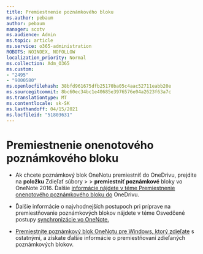 ```yaml
---
title: Premiestnenie poznámkového bloku
ms.author: pebaum
author: pebaum
manager: scotv
ms.audience: Admin
ms.topic: article
ms.service: o365-administration
ROBOTS: NOINDEX, NOFOLLOW
localization_priority: Normal
ms.collection: Adm_O365
ms.custom:
- "2495"
- "9000580"
ms.openlocfilehash: 38bfd961675dfb25170ba05c4aac52711eabb20e
ms.sourcegitcommit: 8bc60ec34bc1e40685e3976576e04a2623f63a7c
ms.translationtype: MT
ms.contentlocale: sk-SK
ms.lasthandoff: 04/15/2021
ms.locfileid: "51803631"
---
```

# <a name="how-to-move-a-onenote-notebook"></a>Premiestnenie onenotového poznámkového bloku

* Ak chcete poznámkový blok OneNotu premiestniť do OneDrivu, prejdite na **položku** Zdieľať súbory  >    >  **premiestniť poznámkové** bloky vo OneNote 2016. Ďalšie [informácie nájdete v téme Premiestnenie onenotového poznámkového bloku do](https://support.office.com/article/Move-a-OneNote-notebook-to-OneDrive-0af0a141-0bdf-49ab-9e50-45dbcca44082) OneDrivu.

* Ďalšie informácie o najvhodnejších postupoch pri príprave na premiestňovanie poznámkových blokov nájdete v téme Osvedčené postupy [synchronizácie vo OneNote.](https://support.microsoft.com/help/2819334/onenote-syncing-best-practices)

* [Premiestnite poznámkový blok OneNotu pre Windows, ktorý zdieľate](https://support.office.com/article/Move-a-OneNote-for-Windows-notebook-that-you-ve-shared-with-others-56c7659e-1850-49a6-8874-e2db6b440cd4) s ostatnými, a získate ďalšie informácie o premiestňovaní zdieľaných poznámkových blokov.
